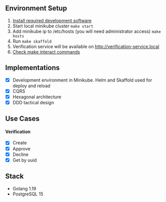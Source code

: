 ## Environment Setup

1. [Install required development software](.github/PREREQUISITES.md)
2. Start local minikube cluster `make start`
2. Add minikube ip to /etc/hosts (you will need administrator access) `make hosts`
3. Run `make skaffold`
4. Verification service will be available on http://verification-service.local
4. [Check make interact commands](.github/MAKE.md)

## Implementations

- [x] Development environment in Minikube. Helm and Skaffold used for deploy and reload
- [x] CQRS
- [x] Hexagonal architecture
- [x] DDD tactical design

## Use Cases

#### Verification
- [x] Create
- [x] Approve
- [x] Decline
- [x] Get by uuid

## Stack

- Golang 1.19
- PostgreSQL 15
